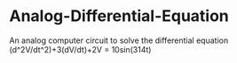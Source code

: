 # Analog-Differential-Equation
An analog computer circuit to solve the differential equation  (d^2V/dt^2)+3(dV/dt)+2V = 10sin(314t)
